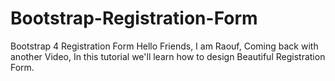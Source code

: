 # Bootstrap-Registration-Form
Bootstrap 4 Registration Form
Hello Friends, I am Raouf, Coming back with another Video, In this tutorial we'll learn how to design Beautiful Registration Form.

